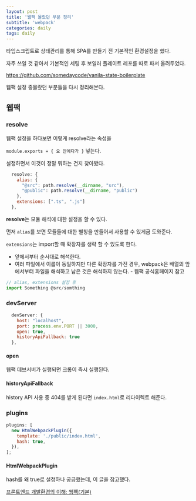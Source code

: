 ```yaml
---
layout: post
title: '웹팩 몰랐던 부분 정리'
subtitle: 'webpack'
categories: daily
tags: daily
---
```


타입스크립트로 상태관리를 통해 SPA를 만들기 전 기본적인 환경설정을 했다.

자주 쓰일 것 같아서 기본적인 세팅 후 보일러 플레이트 레포를 따로 파서 올려두었다.

https://github.com/somedaycode/vanila-state-boilerplate

웹팩 설정 중몰랐던 부분들을 다시 정리해본다.

## 웹팩

### resolve

웹팩 설정을 하다보면 이렇게 resolve라는 속성을

`module.exports = { 요 안에다가 }` 넣는다.

설정하면서 이것이 정말 뭐하는 건지 찾아봤다.

```js
  resolve: {
    alias: {
      "@src": path.resolve(__dirname, "src"),
      "@public": path.resolve(__dirname, "public")
    },
    extensions: [".ts", ".js"]
  },
```

**resolve**는 모듈 해석에 대한 설정을 할 수 있다.

먼저 `alias`를 보면 모듈들에 대한 별칭을 만들어서 사용할 수 있게금 도와준다.

`extensions`는 import할 때 확장자를 생략 할 수 있도록 한다.

- 앞에서부터 순서대로 해석한다.
- 여러 파일에서 이름이 동일하지만 다른 확장자를 가진 경우, webpack은 배열의 앞에서부터 파일을 해석하고 남은 것은 해석하지 않는다. - 웹팩 공식홈페이지 참고

```js
// alias, extensions 설정 후
import Something @src/somthing
```

### devServer

```js
  devServer: {
    host: "localhost",
    port: process.env.PORT || 3000,
    open: true,
    historyApiFallback: true
  },
```

#### open

웹팩 데브서버가 실행되면 크롬이 즉시 실행된다.

#### historyApiFallback

history API 사용 중 404를 받게 된다면 `index.html`로 리다이렉트 해준다.

### plugins

```js
plugins: [
  new HtmlWebpackPlugin({
    template: './public/index.html',
    hash: true,
  }),
];
```

#### HtmlWebpackPlugin

hash를 왜 true로 설정하나 궁금했는데, 이 글을 참고했다.

[프론트엔드 개발환경의 이해: 웹팩(기본)](https://jeonghwan-kim.github.io/series/2019/12/10/frontend-dev-env-webpack-basic.html#63-htmlwebpackplugin)
